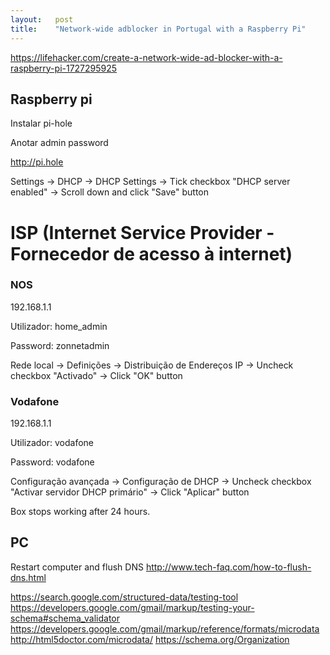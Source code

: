 ```yaml
---
layout:   post
title:    "Network-wide adblocker in Portugal with a Raspberry Pi"
---
```


https://lifehacker.com/create-a-network-wide-ad-blocker-with-a-raspberry-pi-1727295925

## Raspberry pi

Instalar pi-hole

Anotar admin password

http://pi.hole

Settings -> DHCP -> DHCP Settings -> Tick checkbox "DHCP server enabled" -> Scroll down and click "Save" button

# ISP (Internet Service Provider - Fornecedor de acesso à internet)

### NOS

192.168.1.1

Utilizador: home_admin

Password: zonnetadmin

Rede local -> Definições -> Distribuição de Endereços IP -> Uncheck checkbox "Activado" -> Click "OK" button

### Vodafone

192.168.1.1

Utilizador: vodafone

Password: vodafone

Configuração avançada -> Configuração de DHCP -> Uncheck checkbox "Activar servidor DHCP primário" -> Click "Aplicar" button

Box stops working after 24 hours.

## PC

Restart computer and flush DNS
http://www.tech-faq.com/how-to-flush-dns.html


https://search.google.com/structured-data/testing-tool
https://developers.google.com/gmail/markup/testing-your-schema#schema_validator
https://developers.google.com/gmail/markup/reference/formats/microdata
http://html5doctor.com/microdata/
https://schema.org/Organization
